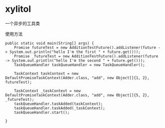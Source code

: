 # xylitol
一个异步的工具类

使用方法

    public static void main(String[] args) {
        Promise futureTest = new AdditionTestFuture().addListener(future -> System.out.println("hello I'm the first " + future.get()));
        Promise _futureTest = new AdditionTestFuture().addListener(future -> System.out.println("hello I'm the second " + future.get()));
        TaskQueueHandler taskQueueHandler = new TaskQueueHandler();

        TaskContext taskContext = new DefaultPromiseTaskContext(Adder.class, "add", new Object[]{1, 2}, futureTest);

        TaskContext _taskContext = new DefaultPromiseTaskContext(Adder.class, "add", new Object[]{5, 2}, _futureTest);
        taskQueueHandler.taskAdded(taskContext);
        taskQueueHandler.taskAdded(_taskContext);
        taskQueueHandler.start();

    }
    
